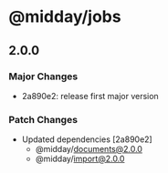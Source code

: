 # @midday/jobs

## 2.0.0

### Major Changes

- 2a890e2: release first major version

### Patch Changes

- Updated dependencies [2a890e2]
  - @midday/documents@2.0.0
  - @midday/import@2.0.0
